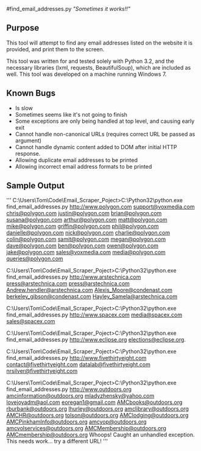 #find_email_addresses.py
*"Sometimes it works!!"*

## Purpose
This tool will attempt to find any email addresses listed on the website it is provided, and print them to the screen.

This tool was written for and tested solely with Python 3.2, and the necessary libraries (lxml, requests, BeautifulSoup), which are included as well. This tool was developed on a machine running Windows 7.

## Known Bugs

* Is slow
* Sometimes seems like it's not going to finish
* Some exceptions are only being handled at top level, and causing early exit
* Cannot handle non-canonical URLs (requires correct URL be passed as argument)
* Cannot handle dynamic content added to DOM after initial HTTP response.
* Allowing duplicate email addresses to be printed
* Allowing incorrect email address formats to be printed

## Sample Output

'''
C:\Users\Tom\Code\Email_Scraper_Poject>C:\Python32\python.exe find_email_addresses.py http://www.polygon.com
support@voxmedia.com
chris@polygon.com
justin@polygon.com
brian@polygon.com
susana@polygon.com
arthur@polygon.com
matt@polygon.com
mike@polygon.com
griffin@polygon.com
phil@polygon.com
danielle@polygon.com
nick@polygon.com
charlie@polygon.com
colin@polygon.com
samit@polygon.com
megan@polygon.com
dave@polygon.com
ben@polygon.com
owen@polygon.com
jake@polygon.com
sales@voxmedia.com
media@polygon.com
queries@polygon.com

C:\Users\Tom\Code\Email_Scraper_Poject>C:\Python32\python.exe find_email_addresses.py http://www.arstechnica.com
press@arstechnica.com
press@arstechnica.com
Andrew.hendler@arstechnica.com
Alexis_Moore@condenast.com
berkeley_gibson@condenast.com
Hayley_Samela@arstechnica.com

C:\Users\Tom\Code\Email_Scraper_Poject>C:\Python32\python.exe find_email_addresses.py http://www.spacex.com
media@spacex.com
sales@spacex.com

C:\Users\Tom\Code\Email_Scraper_Poject>C:\Python32\python.exe find_email_addresses.py http://www.eclipse.org
elections@eclipse.org.

C:\Users\Tom\Code\Email_Scraper_Poject>C:\Python32\python.exe find_email_addresses.py http://www.fivethirtyeight.com
contact@fivethirtyeight.com
datalab@fivethirtyeight.com
nrsilver@fivethirtyeight.com

C:\Users\Tom\Code\Email_Scraper_Poject>C:\Python32\python.exe find_email_addresses.py http://www.outdoors.org
amcinformation@outdoors.org
mladyzhensky@yahoo.com
lovejoyadm@aol.com
eoregan1@gmail.com
AMCbooks@outdoors.org
rburbank@outdoors.org
lhurley@outdoors.org
amclibrary@outdoors.org
AMCHR@outdoors.org
tolson@outdoors.org
AMClodging@outdoors.org
AMCPinkhamInfo@outdoors.org
amcyop@outdoors.org
amcvolservices@outdoors.org
AMCMembership@outdoors.org
AMCmembership@outdoors.org
Whoops! Caught an unhandled exception. This needs work... try a different URL!
'''